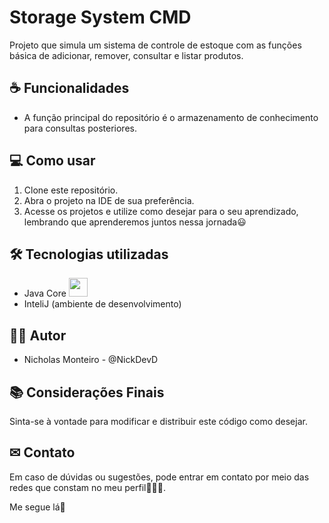 # Storage System CMD

Projeto que simula um sistema de controle de estoque com as funções básica de adicionar, remover, consultar e listar produtos.

## ☕ Funcionalidades

* A função principal do repositório é o armazenamento de conhecimento para consultas posteriores.

## 💻 Como usar

1. Clone este repositório.
2. Abra o projeto na IDE de sua preferência.
3. Acesse os projetos e utilize como desejar para o seu aprendizado, lembrando que aprenderemos juntos nessa jornada😃

## 🛠 Tecnologias utilizadas

* Java Core <img width="30" height = "30" src="https://cdn.jsdelivr.net/gh/devicons/devicon@latest/icons/java/java-original-wordmark.svg" />
* InteliJ (ambiente de desenvolvimento)

## 👨‍💻 Autor

* Nicholas Monteiro - @NickDevD

## 📚 Considerações Finais

Sinta-se à vontade para modificar e distribuir este código como desejar.

## ✉ Contato

Em caso de dúvidas ou sugestões, pode entrar em contato por meio das redes que constam no meu perfil👩🏾‍💻.

Me segue lá🚀
